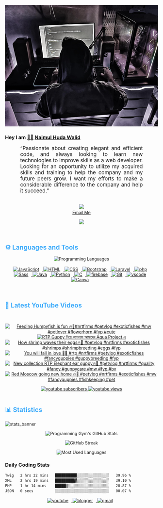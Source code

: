 <!-- ![github_cover_banner](https://www.digitalsolutionservices.com/img/services/web%20development.gif)-->

<div align="center" style="display:block;">
    <img height="400px" width="100%" alt="github cover banner" src="https://raw.githubusercontent.com/NaimulHudaWalid/NaimulHudaWalid/main/272276268_3114779035434264_920860974401480824_n.jpg"/> 
</div>

### Hey I am [👨🏻‍][facebook] [Naimul Huda Walid][youtube]



<p align:"center" style="text-align: justify; margin: 0 50px; font-size: 17px;" >
   “Passionate about creating elegant and efficient code, and always looking to learn new technologies to improve skills as a web developer. Looking for an opportunity to utilize my acquired skills and training to help the company and my future peers grow. I want my efforts to make a considerable difference to the company and help it succeed.”
<br>
<br>
<div align="center">

![](https://visitor-badge.glitch.me/badge?page_id=NaimulHudaWalid)
    <br />
[Email Me](mailto:dev.naimulhuda@gmail.com)
</div>
</p>
<!-- Typing SVG by DenverCoder1 - https://github.com/DenverCoder1/readme-typing-svg -->
<p align="center">
<!--   <a href="https://github.com/DenverCoder1/readme-typing-svg"> -->
    <img src="https://readme-typing-svg.herokuapp.com?color=E22FE4&width=380&height=45&lines=Open-Source+Enthusiast;Learning+In+Public;Empowering+Others;Nice+To+Meet+You+...&center=true"></a>

</p>
<br>
<!-- Languages and Tools -->

<h2 style="color: #44AEFB">⚙️ Languages and Tools</h2>
<div align="center" style="display:block;">
    <img width="100px" alt="Programming Languages" src="https://user-images.githubusercontent.com/78341798/194531121-47b0119a-ce00-439d-b586-125f86acb098.png"/> 
</div>
<br>   
<!-- Icons Resources -->
<!-- https://devicon.dev/ -->
<!-- https://cdn.jsdelivr.net/npm/simple-icons@v3/icons/ -->
<div align="center">
  <a href="https://developer.mozilla.org/en-US/docs/Web/JavaScript" target="_blank" rel="noreferrer">
      <img  alt="JavaScript" height="50px" style="padding-right:10px;" src="https://cdn.jsdelivr.net/gh/devicons/devicon/icons/javascript/javascript-plain.svg"/>
  </a>
  
 
  <a href="https://developer.mozilla.org/en-US/docs/Web/HTML" target="_blank" rel="noreferrer">
      <img  alt="HTML" height="50px" style="padding-right:10px;" src="https://cdn.jsdelivr.net/gh/devicons/devicon/icons/html5/html5-original.svg"/>
  </a>
  <a href="https://developer.mozilla.org/en-US/docs/Web/CSS" target="_blank" rel="noreferrer">
      <img  alt="CSS" height="50px" style="padding-right:10px;" src="https://cdn.jsdelivr.net/gh/devicons/devicon/icons/css3/css3-original.svg"/>
  </a>
  <a href="https://getbootstrap.com/" target="_blank" rel="noreferrer">
      <img  alt="Bootstrap" height="50px" style="padding-right:10px;" src="https://cdn.jsdelivr.net/gh/devicons/devicon/icons/bootstrap/bootstrap-original.svg"/>
  </a> 
  <a href="https://laravel.com/" target="_blank" rel="noreferrer">
      <img  alt="Laravel" height="50px" style="padding-right:10px;" src="https://cdn.jsdelivr.net/gh/devicons/devicon/icons/laravel/laravel-plain.svg"/>
  </a>
  <a href="https://www.php.net/" target="_blank" rel="noreferrer">
      <img  alt="php" height="50px" style="padding-right:10px;" src="https://cdn.jsdelivr.net/gh/devicons/devicon/icons/php/php-original.svg"/>
  </a>
  <a href="https://sass-lang.com/" target="_blank" rel="noreferrer">
      <img  alt="Sass" height="50px" style="padding-right:10px;" src="https://cdn.jsdelivr.net/gh/devicons/devicon/icons/sass/sass-original.svg"/>
  </a>
  <a href="https://www.java.com/en/" target="_blank" rel="noreferrer">
      <img  alt="Java" height="50px" style="padding-right:10px;" src="https://cdn.jsdelivr.net/gh/devicons/devicon/icons/java/java-original.svg"/>
  </a>    
  <a href="https://www.python.org/" target="_blank" rel="noreferrer">
      <img  alt="Python" height="50px" style="padding-right:10px;" src="https://cdn.jsdelivr.net/gh/devicons/devicon/icons/python/python-original.svg"/>
  </a>
  <a href="https://www.cprogramming.com/" target="_blank" rel="noreferrer">
      <img  alt="C" height="50px" style="padding-right:10px;" src="https://cdn.jsdelivr.net/gh/devicons/devicon/icons/c/c-original.svg"/>
  </a>
  
  <a href="https://firebase.google.com/" target="_blank" rel="noreferrer">
      <img  alt="firebase" height="50px" style="padding-right:10px;" src="https://cdn.jsdelivr.net/gh/devicons/devicon/icons/firebase/firebase-plain.svg"/>
  </a>
 
  <a href="https://git-scm.com/" target="_blank" rel="noreferrer">
      <img  alt="Git" height="50px" style="padding-right:10px;" src="https://cdn.jsdelivr.net/gh/devicons/devicon/icons/git/git-original.svg"/>
  </a>
  
  <a href="https://code.visualstudio.com/" target="_blank" rel="noreferrer">
      <img  alt="vscode" height="50px" style="padding-right:10px;"src="https://cdn.jsdelivr.net/gh/devicons/devicon/icons/vscode/vscode-original.svg"/>
  </a>
  <a href="https://www.canva.com/" target="_blank" rel="noreferrer">
      <img  alt="Canva" height="50px" style="padding-right:10px;" src="https://cdn.jsdelivr.net/gh/devicons/devicon/icons/canva/canva-original.svg"/> 
  </a>
</div>
<br>
<br>

<!-- Latest YouTube Videos -->

<h2 style="color: #44AEFB">🎦 Latest YouTube Videos</h2>
<br />

<!-- Resource/Reference: https://github.com/DenverCoder1/github-readme-youtube-cards -->
<div class="youtube videos cards" align="center">

<!-- BEGIN YOUTUBE-CARDS -->
[![Feeding Humpyfish is fun 🔥🖤#nrtfirms #petvlog #exoticfishes #mw #petlover #flowerhorn #fyp #cute](https://ytcards.demolab.com/?id=2RuBXiS38qA&title=Feeding+Humpyfish+is+fun+%F0%9F%94%A5%F0%9F%96%A4%23nrtfirms+%23petvlog+%23exoticfishes+%23mw+%23petlover+%23flowerhorn+%23fyp+%23cute&lang=en&timestamp=1710412555&background_color=%230d1117&title_color=%23ffffff&stats_color=%23dedede&max_title_lines=1&width=250&border_radius=5 "Feeding Humpyfish is fun 🔥🖤#nrtfirms #petvlog #exoticfishes #mw #petlover #flowerhorn #fyp #cute")](https://www.youtube.com/watch?v=2RuBXiS38qA)
[![RTP Guppy নিয়ে আসলাম আমাদের Aqua Project এ](https://ytcards.demolab.com/?id=5wWcNZh8hi8&title=RTP+Guppy+%E0%A6%A8%E0%A6%BF%E0%A7%9F%E0%A7%87+%E0%A6%86%E0%A6%B8%E0%A6%B2%E0%A6%BE%E0%A6%AE+%E0%A6%86%E0%A6%AE%E0%A6%BE%E0%A6%A6%E0%A7%87%E0%A6%B0+Aqua+Project+%E0%A6%8F&lang=en&timestamp=1710363510&background_color=%230d1117&title_color=%23ffffff&stats_color=%23dedede&max_title_lines=1&width=250&border_radius=5 "RTP Guppy নিয়ে আসলাম আমাদের Aqua Project এ")](https://www.youtube.com/watch?v=5wWcNZh8hi8)
[![How shrimp waves their eggs🔥🖤 #petvlog #nrtfirms #exoticfishes #shrimps #shrimpbreeding #eggs #fyp](https://ytcards.demolab.com/?id=TL6B8WA28lg&title=How+shrimp+waves+their+eggs%F0%9F%94%A5%F0%9F%96%A4+%23petvlog+%23nrtfirms+%23exoticfishes+%23shrimps+%23shrimpbreeding+%23eggs+%23fyp&lang=en&timestamp=1710343289&background_color=%230d1117&title_color=%23ffffff&stats_color=%23dedede&max_title_lines=1&width=250&border_radius=5 "How shrimp waves their eggs🔥🖤 #petvlog #nrtfirms #exoticfishes #shrimps #shrimpbreeding #eggs #fyp")](https://www.youtube.com/watch?v=TL6B8WA28lg)
[![You will fall in love 🖤💯 #rtp #nrtfirms #petvlog #exoticfishes #fancyguppies #guppybreeding #fyp](https://ytcards.demolab.com/?id=FPCSKiOudns&title=You+will+fall+in+love+%F0%9F%96%A4%F0%9F%92%AF+%23rtp+%23nrtfirms+%23petvlog+%23exoticfishes+%23fancyguppies+%23guppybreeding+%23fyp&lang=en&timestamp=1710321861&background_color=%230d1117&title_color=%23ffffff&stats_color=%23dedede&max_title_lines=1&width=250&border_radius=5 "You will fall in love 🖤💯 #rtp #nrtfirms #petvlog #exoticfishes #fancyguppies #guppybreeding #fyp")](https://www.youtube.com/watch?v=FPCSKiOudns)
[![New collection RTP Elephant ear guppy🔥🖤 #petvlog #nrtfirms #quality #fancy #guppycare #mw #fyp #bv](https://ytcards.demolab.com/?id=31O4WC0cG-g&title=New+collection+RTP+Elephant+ear+guppy%F0%9F%94%A5%F0%9F%96%A4+%23petvlog+%23nrtfirms+%23quality+%23fancy+%23guppycare+%23mw+%23fyp+%23bv&lang=en&timestamp=1710301992&background_color=%230d1117&title_color=%23ffffff&stats_color=%23dedede&max_title_lines=1&width=250&border_radius=5 "New collection RTP Elephant ear guppy🔥🖤 #petvlog #nrtfirms #quality #fancy #guppycare #mw #fyp #bv")](https://www.youtube.com/watch?v=31O4WC0cG-g)
[![Red Moscow going new home 🔥🖤 #petvlog #nrtfirms #exoticfishes #mw #fancyguppies #fishkeeping #pet](https://ytcards.demolab.com/?id=fUCiIrd4ivY&title=Red+Moscow+going+new+home+%F0%9F%94%A5%F0%9F%96%A4+%23petvlog+%23nrtfirms+%23exoticfishes+%23mw+%23fancyguppies+%23fishkeeping+%23pet&lang=en&timestamp=1710172131&background_color=%230d1117&title_color=%23ffffff&stats_color=%23dedede&max_title_lines=1&width=250&border_radius=5 "Red Moscow going new home 🔥🖤 #petvlog #nrtfirms #exoticfishes #mw #fancyguppies #fishkeeping #pet")](https://www.youtube.com/watch?v=fUCiIrd4ivY)
<!-- END YOUTUBE-CARDS -->
</div>

<!-- Begin Youtube Buttons -->
<!-- Resource/Reference:  https://github.com/DenverCoder1/custom-icon-badges -->
<div class="youtube buttons" align="center">
    <a href="https://www.youtube.com/channel/UCa3YaFwzSII0kKg3Nads2dQ"  target="_blank">
        <img alt="youtube subscribers" src="https://img.shields.io/youtube/channel/subscribers/UCa3YaFwzSII0kKg3Nads2dQ?logo=youtube&logoColor=red&style=for-the-badge"/>
    </a> 
    <a href="https://www.youtube.com/channel/UCa3YaFwzSII0kKg3Nads2dQ"  target="_blank">
        <img alt="youtube views" src="https://custom-icon-badges.demolab.com/youtube/channel/views/UCa3YaFwzSII0kKg3Nads2dQ?color=%23E05D44&logo=eye&logoColor=white&style=for-the-badge&labelColor=#555555"/>
    </a> 
</div>
<br>
<!-- End Youtube Buttons -->

<!-- Statistics -->

<h2 style="color: #44AEFB">📊 Statistics</h2>

![stats_banner](https://user-images.githubusercontent.com/78341798/194534778-d662496c-ae00-4e8d-ae9b-b90912054e7f.gif)

<!-- Begin Stats Cards -->
<!-- Resources:  -->
<!-- Github & Languages Stats: https://github.com/naimul15-12090/github-readme-stats --> 
<!-- Streak Stats: https://github.com/denvercoder1/github-readme-streak-stats -->
<!-- Change the value after ?username= to your GitHub username. -->
<div class="stats" align="center">

![Programming Gym's GitHub Stats](https://github-readme-stats.vercel.app/api?username=NaimulHudaWalid&hide=stars&count_private=true&show_icons=true&theme=algolia&border_radius=20)

![GitHub Streak](https://streak-stats.demolab.com?user=NaimulHudaWalid&count_private=true&theme=algolia&border_radius=22)

![Most Used Languages](https://github-readme-stats.vercel.app/api/top-langs/?username=NaimulHudaWalid&langs_count=8&layout=compact&show_icons=true&theme=algolia&border_radius=20)
    
<!-- ![Top Langs](https://github-readme-stats.vercel.app/api/top-langs/?username=naimul15-12090&langs_count=8) -->
<!-- [![Top Langs](https://github-readme-stats.vercel.app/api/top-langs/?username=naimul15-12090&layout=compact)](https://github.com/anuraghazra/github-readme-stats)
 -->
    
</div>
<!--  End Stats Cards -->



### Daily Coding Stats
<!--START_SECTION:waka-->

```txt
Twig   2 hrs 22 mins   ██████████░░░░░░░░░░░░░░░   39.96 %
XML    2 hrs 19 mins   █████████▓░░░░░░░░░░░░░░░   39.10 %
PHP    1 hr 14 mins    █████▒░░░░░░░░░░░░░░░░░░░   20.87 %
JSON   0 secs          ░░░░░░░░░░░░░░░░░░░░░░░░░   00.07 %
```

<!--END_SECTION:waka-->
<!-- Begin Footer -->
<!-- Icons Resources -->
<!-- https://devicon.dev/ -->
<div class="footer" align="center" style="margin:15px;">
    <a href="https://www.youtube.com/channel/UCa3YaFwzSII0kKg3Nads2dQ" target="_blank">
        <img  style="margin:0 10px 10px 0;" src="https://user-images.githubusercontent.com/78341798/194531650-698ef1b1-9cbd-4b4f-96ef-5a2ec4b5d7e6.svg" alt="youtube" width="40px"/>
    </a>
    <a href="https://www.linkedin.com/in/naimulhudawalid/" target="_blank">
        <img style="margin:0 10px 10px 0;" src="https://user-images.githubusercontent.com/78341798/194531458-b5dfeb1b-bad5-4dfa-909a-2e402262db9a.svg" alt="blogger" width="40px"/>
    </a>
    <a href="mailto:dev.naimulhuda@gmail.com" target="_blank">
        <img style="margin:0 10px 10px 0;" src="https://user-images.githubusercontent.com/78341798/194531383-ddb2b774-5bb9-491c-b601-4a4a7d9792fb.svg" alt="gmail" width="40px"/>
    </a>
</div>
<!-- End Footer -->

[youtube]: https://www.youtube.com/channel/UCa3YaFwzSII0kKg3Nads2dQ
[facebook]: https://www.facebook.com/profile.php?id=100007065945838
